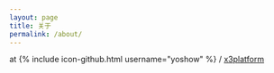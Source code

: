 ```yaml
---
layout: page
title: 关于
permalink: /about/
---
```


at {% include icon-github.html username="yoshow" %} / [x3platform](https://github.com/x3platform)
